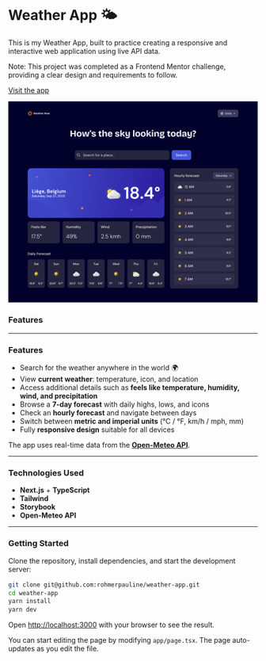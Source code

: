 # Weather App 🌤️

This is my Weather App, built to practice creating a responsive and interactive web application using live API data.

Note: This project was completed as a Frontend Mentor challenge, providing a clear design and requirements to follow.

[Visit the app](https://weather-app-seven-mu-33.vercel.app/)

![Screenshot of my app](/public/images/screenshot.png)

### Features

---

### Features

- Search for the weather anywhere in the world 🌍
- View **current weather**: temperature, icon, and location
- Access additional details such as **feels like temperature, humidity, wind, and precipitation**
- Browse a **7-day forecast** with daily highs, lows, and icons
- Check an **hourly forecast** and navigate between days
- Switch between **metric and imperial units** (°C / °F, km/h / mph, mm)
- Fully **responsive design** suitable for all devices

The app uses real-time data from the **[Open-Meteo API](https://open-meteo.com/)**.

---

### Technologies Used

- **Next.js** + **TypeScript**
- **Tailwind**
- **Storybook**
- **Open-Meteo API**

---

### Getting Started

Clone the repository, install dependencies, and start the development server:

```bash
git clone git@github.com:rohmerpauline/weather-app.git
cd weather-app
yarn install
yarn dev
```

Open [http://localhost:3000](http://localhost:3000) with your browser to see the result.

You can start editing the page by modifying `app/page.tsx`. The page auto-updates as you edit the file.
